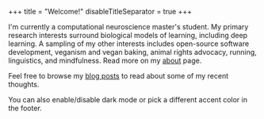+++
title = "Welcome!"
disableTitleSeparator = true
+++

I'm currently a computational neuroscience master's student. My primary research interests surround biological models of learning, including deep learning. A sampling of my other interests includes open-source software development, veganism and vegan baking, animal rights advocacy, running, linguistics, and mindfulness. Read more on my [about](/about) page.

Feel free to browse my [blog posts](/posts) to read about some of my recent thoughts.

You can also enable/disable dark mode or pick a different accent color in the footer.
